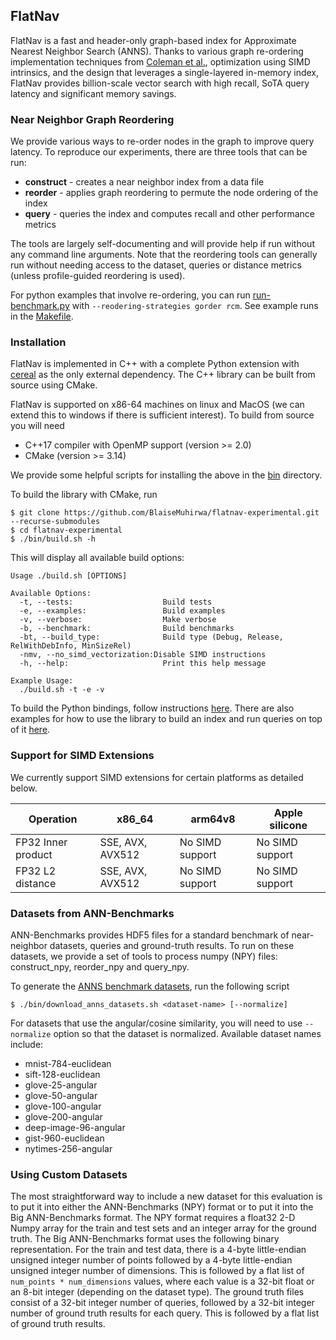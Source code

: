 ## FlatNav 

FlatNav is a fast and header-only graph-based index for Approximate Nearest Neighbor Search (ANNS).
Thanks to various graph re-ordering implementation techniques from [Coleman et al.](https://arxiv.org/pdf/2104.03221.pdf), optimization using SIMD intrinsics, and the design that leverages a single-layered 
in-memory index, FlatNav provides billion-scale vector search with high recall, SoTA query latency and 
significant memory savings. 

### Near Neighbor Graph Reordering

We provide various ways to re-order nodes in the graph to improve query latency. To reproduce our experiments, there are three tools that can be run:

- **construct** - creates a near neighbor index from a data file
- **reorder** - applies graph reordering to permute the node ordering of the index
- **query** - queries the index and computes recall and other performance metrics

The tools are largely self-documenting and will provide help if run without any command line arguments. Note that the reordering tools can generally run without needing access to the dataset, queries or distance metrics (unless profile-guided reordering is used).

For python examples that involve re-ordering, you can run [run-benchmark.py](https://github.com/BlaiseMuhirwa/flatnav-experimental/blob/main/experiments/run-benchmark.py) with `--reodering-strategies gorder rcm`. See example runs in the [Makefile](https://github.com/BlaiseMuhirwa/flatnav-experimental/blob/main/experiments/Makefile).

### Installation 
FlatNav is implemented in C++ with a complete Python extension with [cereal](https://uscilab.github.io/cereal/) as the only external dependency. The C++ library can be built from source using CMake. 

FlatNav is supported on x86-64 machines on linux and MacOS (we can extend this to windows if there is sufficient interest). To build from source
you will need

* C++17 compiler with OpenMP support (version >= 2.0)
* CMake (version >= 3.14)

We provide some helpful scripts for installing the above in the [bin](https://github.com/BlaiseMuhirwa/flatnav-experimental/tree/main/bin) directory. 

To build the library with CMake, run 

```shell
$ git clone https://github.com/BlaiseMuhirwa/flatnav-experimental.git --recurse-submodules
$ cd flatnav-experimental
$ ./bin/build.sh -h
```

This will display all available build options:

```shell
Usage ./build.sh [OPTIONS]

Available Options:
  -t, --tests:                    Build tests
  -e, --examples:                 Build examples
  -v, --verbose:                  Make verbose
  -b, --benchmark:                Build benchmarks
  -bt, --build_type:              Build type (Debug, Release, RelWithDebInfo, MinSizeRel)
  -nmv, --no_simd_vectorization:Disable SIMD instructions
  -h, --help:                     Print this help message

Example Usage:
  ./build.sh -t -e -v
```

To build the Python bindings, follow instructions [here](https://github.com/BlaiseMuhirwa/flatnav-experimental/blob/main/flatnav_python/README.md). There are also examples for how to use the library to build an index and run queries on top of it [here](https://github.com/BlaiseMuhirwa/flatnav-experimental/blob/main/flatnav_python/unit_tests/test_index.py).

### Support for SIMD Extensions 

We currently support SIMD extensions for certain platforms as detailed below. 

| Operation | x86_64 | arm64v8 | Apple silicone |
|-----------|--------|---------|-----------------|
| FP32 Inner product |SSE, AVX, AVX512 | No SIMD support | No SIMD support |
| FP32 L2 distance |SSE, AVX, AVX512| No SIMD support | No SIMD support |


### Datasets from ANN-Benchmarks

ANN-Benchmarks provides HDF5 files for a standard benchmark of near-neighbor datasets, queries and ground-truth results. To run on these datasets, we provide a set of tools to process numpy (NPY) files: construct_npy, reorder_npy and query_npy.

To generate the [ANNS benchmark datasets](https://github.com/erikbern/ann-benchmarks?tab=readme-ov-file#data-sets), run the following script

```shell
$ ./bin/download_anns_datasets.sh <dataset-name> [--normalize]
```

For datasets that use the angular/cosine similarity, you will need to use `--normalize` option so that the dataset is normalized. 
Available dataset names include:

* mnist-784-euclidean
* sift-128-euclidean
* glove-25-angular
* glove-50-angular
* glove-100-angular
* glove-200-angular
* deep-image-96-angular
* gist-960-euclidean
* nytimes-256-angular



### Using Custom Datasets

The most straightforward way to include a new dataset for this evaluation is to put it into either the ANN-Benchmarks (NPY) format or to put it into the Big ANN-Benchmarks format. The NPY format requires a float32 2-D Numpy array for the train and test sets and an integer array for the ground truth. The Big ANN-Benchmarks format uses the following binary representation. For the train and test data, there is a 4-byte little-endian unsigned integer number of points followed by a 4-byte little-endian unsigned integer number of dimensions. This is followed by a flat list of `num_points * num_dimensions` values, where each value is a 32-bit float or an 8-bit integer (depending on the dataset type). The ground truth files consist of a 32-bit integer number of queries, followed by a 32-bit integer number of ground truth results for each query. This is followed by a flat list of ground truth results.
